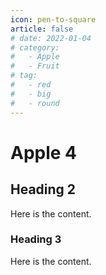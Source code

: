```yaml
---
icon: pen-to-square
article: false
# date: 2022-01-04
# category:
#   - Apple
#   - Fruit
# tag:
#   - red
#   - big
#   - round
---
```


# Apple 4

## Heading 2

Here is the content.

### Heading 3

Here is the content.
